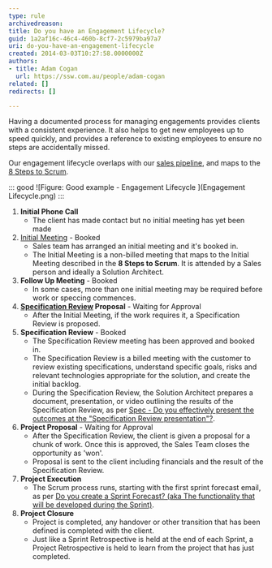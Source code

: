 ```yaml
---
type: rule
archivedreason: 
title: Do you have an Engagement Lifecycle?
guid: 1a2af16c-46c4-460b-8cf7-2c5979ba97a7
uri: do-you-have-an-engagement-lifecycle
created: 2014-03-03T10:27:58.0000000Z
authors:
- title: Adam Cogan
  url: https://ssw.com.au/people/adam-cogan
related: []
redirects: []

---
```


Having a documented process for managing engagements provides clients with a consistent experience. It also helps to get new employees up to speed quickly, and provides a reference to existing employees to ensure no steps are accidentally missed. 

<!--endintro-->

Our engagement lifecycle overlaps with our [sales pipeline](/do-you-know-the-6-stages-in-the-sales-pipeline), and maps to the [8 Steps to Scrum](/do-you-know-the-8-steps-to-scrum).

::: good
![Figure: Good example - Engagement Lifecycle ](Engagement Lifecycle.png)
:::

1. **Initial Phone Call**
    * The client has made contact but no initial meeting has yet been made
2. [Initial Meeting](/meetings-are-you-prepared-for-the-initial-meeting) - Booked
    * Sales team has arranged an initial meeting and it's booked in.
    * The Initial Meeting is a non-billed meeting that maps to the Initial Meeting described in the **8 Steps to Scrum**. It is attended by a Sales person and ideally a Solution Architect.
3. **Follow Up Meeting** - Booked
    * In some cases, more than one initial meeting may be required before work or speccing commences.
4. **[Specification Review](/rules-to-better-specification-reviews) Proposal** - Waiting for Approval
    * After the Initial Meeting, if the work requires it, a Specification Review is proposed.
5. **Specification Review** - Booked
    * The Specification Review meeting has been approved and booked in.
    * The Specification Review is a billed meeting with the customer to review existing specifications, understand specific goals, risks and relevant technologies appropriate for the solution, and create the initial backlog.
    * During the Specification Review, the Solution Architect prepares a document, presentation, or video outlining the results of the Specification Review, as per [Spec - Do you effectively present the outcomes at the "Specification Review presentation"?](/spec-do-you-effectively-present-the-outcomes-at-the-specification-review-presentation).
6. **Project Proposal** - Waiting for Approval
    * After the Specification Review, the client is given a proposal for a chunk of work. Once this is approved, the Sales Team closes the opportunity as 'won'.
    * Proposal is sent to the client including financials and the result of the Specification Review.
7. **Project Execution**
    * The Scrum process runs, starting with the first sprint forecast email, as per [Do you create a Sprint Forecast? (aka The functionality that will be developed during the Sprint)](/do-you-create-a-sprint-forecast-aka-the-functionality-that-will-be-developed-during-the-sprint).
8. **Project Closure**
    * Project is completed, any handover or other transition that has been defined is completed with the client.
    * Just like a Sprint Retrospective is held at the end of each Sprint, a Project Retrospective is held to learn from the project that has just completed.
